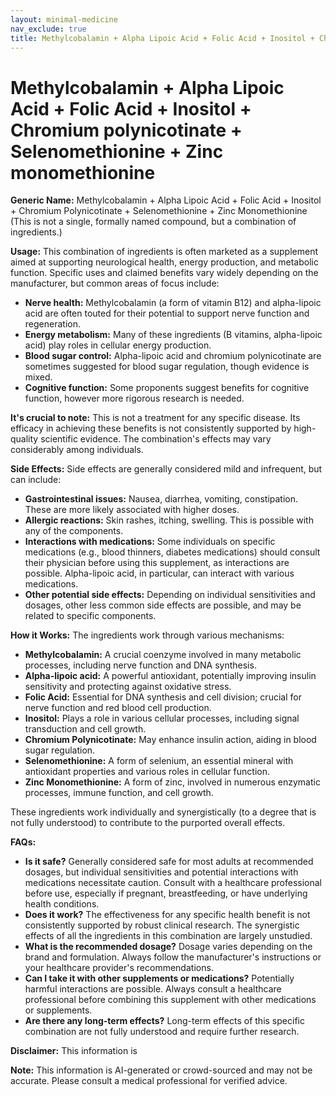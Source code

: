 ```yaml
---
layout: minimal-medicine
nav_exclude: true
title: Methylcobalamin + Alpha Lipoic Acid + Folic Acid + Inositol + Chromium polynicotinate + Selenomethionine + Zinc monomethionine
---
```


# Methylcobalamin + Alpha Lipoic Acid + Folic Acid + Inositol + Chromium polynicotinate + Selenomethionine + Zinc monomethionine

**Generic Name:** Methylcobalamin + Alpha Lipoic Acid + Folic Acid + Inositol + Chromium Polynicotinate + Selenomethionine + Zinc Monomethionine (This is not a single, formally named compound, but a combination of ingredients.)

**Usage:**  This combination of ingredients is often marketed as a supplement aimed at supporting neurological health, energy production, and metabolic function.  Specific uses and claimed benefits vary widely depending on the manufacturer, but common areas of focus include:

* **Nerve health:** Methylcobalamin (a form of vitamin B12) and alpha-lipoic acid are often touted for their potential to support nerve function and regeneration.
* **Energy metabolism:**  Many of these ingredients (B vitamins, alpha-lipoic acid) play roles in cellular energy production.
* **Blood sugar control:** Alpha-lipoic acid and chromium polynicotinate are sometimes suggested for blood sugar regulation, though evidence is mixed.
* **Cognitive function:**  Some proponents suggest benefits for cognitive function, however more rigorous research is needed.


**It's crucial to note:**  This is not a treatment for any specific disease.  Its efficacy in achieving these benefits is not consistently supported by high-quality scientific evidence.  The combination's effects may vary considerably among individuals.


**Side Effects:**  Side effects are generally considered mild and infrequent, but can include:

* **Gastrointestinal issues:** Nausea, diarrhea, vomiting, constipation.  These are more likely associated with higher doses.
* **Allergic reactions:**  Skin rashes, itching, swelling.  This is possible with any of the components.
* **Interactions with medications:** Some individuals on specific medications (e.g., blood thinners, diabetes medications) should consult their physician before using this supplement, as interactions are possible.  Alpha-lipoic acid, in particular, can interact with various medications.
* **Other potential side effects:**  Depending on individual sensitivities and dosages, other less common side effects are possible, and may be related to specific components.

**How it Works:**  The ingredients work through various mechanisms:

* **Methylcobalamin:** A crucial coenzyme involved in many metabolic processes, including nerve function and DNA synthesis.
* **Alpha-lipoic acid:** A powerful antioxidant, potentially improving insulin sensitivity and protecting against oxidative stress.
* **Folic Acid:** Essential for DNA synthesis and cell division; crucial for nerve function and red blood cell production.
* **Inositol:** Plays a role in various cellular processes, including signal transduction and cell growth.
* **Chromium Polynicotinate:** May enhance insulin action, aiding in blood sugar regulation.
* **Selenomethionine:** A form of selenium, an essential mineral with antioxidant properties and various roles in cellular function.
* **Zinc Monomethionine:** A form of zinc, involved in numerous enzymatic processes, immune function, and cell growth.

These ingredients work individually and synergistically (to a degree that is not fully understood) to contribute to the purported overall effects.



**FAQs:**

* **Is it safe?**  Generally considered safe for most adults at recommended dosages, but individual sensitivities and potential interactions with medications necessitate caution. Consult with a healthcare professional before use, especially if pregnant, breastfeeding, or have underlying health conditions.
* **Does it work?** The effectiveness for any specific health benefit is not consistently supported by robust clinical research. The synergistic effects of all the ingredients in this combination are largely unstudied.
* **What is the recommended dosage?**  Dosage varies depending on the brand and formulation. Always follow the manufacturer's instructions or your healthcare provider's recommendations.
* **Can I take it with other supplements or medications?** Potentially harmful interactions are possible.  Always consult a healthcare professional before combining this supplement with other medications or supplements.
* **Are there any long-term effects?** Long-term effects of this specific combination are not fully understood and require further research.


**Disclaimer:** This information is

**Note:** This information is AI-generated or crowd-sourced and may not be accurate. Please consult a medical professional for verified advice.